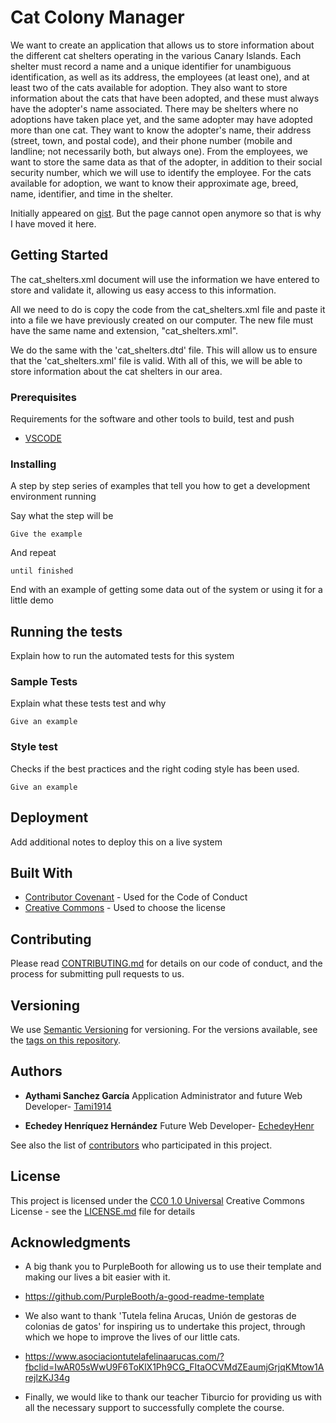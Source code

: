 # Cat Colony Manager

We want to create an application that allows us to store information about the different cat shelters operating in the various Canary Islands.
Each shelter must record a name and a unique identifier for unambiguous identification, as well as its address, the employees (at least one), and at least two of the cats available for adoption.
They also want to store information about the cats that have been adopted, and these must always have the adopter's name associated. There may be shelters where no adoptions have taken place yet, and the same adopter may have adopted more than one cat.
They want to know the adopter's name, their address (street, town, and postal code), and their phone number (mobile and landline; not necessarily both, but always one).
From the employees, we want to store the same data as that of the adopter, in addition to their social security number, which we will use to identify the employee.
For the cats available for adoption, we want to know their approximate age, breed, name, identifier, and time in the shelter.

Initially appeared on
[gist](https://gist.github.com/PurpleBooth/109311bb0361f32d87a2). But the page cannot open anymore so that is why I have moved it here.

## Getting Started

The cat_shelters.xml document will use the information we have entered to store and validate it, allowing us easy access to this information.

All we need to do is copy the code from the cat_shelters.xml file and paste it into a file we have previously created on our computer. The new file must have the same name and extension, "cat_shelters.xml".

We do the same with the 'cat_shelters.dtd' file. This will allow us to ensure that the 'cat_shelters.xml' file is valid. With all of this, we will be able to store information about the cat shelters in our area.

### Prerequisites

Requirements for the software and other tools to build, test and push 
- [VSCODE](https://code.visualstudio.com)


### Installing

A step by step series of examples that tell you how to get a development
environment running

Say what the step will be

    Give the example

And repeat

    until finished

End with an example of getting some data out of the system or using it
for a little demo

## Running the tests

Explain how to run the automated tests for this system

### Sample Tests

Explain what these tests test and why

    Give an example

### Style test

Checks if the best practices and the right coding style has been used.

    Give an example

## Deployment

Add additional notes to deploy this on a live system

## Built With

  - [Contributor Covenant](https://www.contributor-covenant.org/) - Used
    for the Code of Conduct
  - [Creative Commons](https://creativecommons.org/) - Used to choose
    the license

## Contributing

Please read [CONTRIBUTING.md](CONTRIBUTING.md) for details on our code
of conduct, and the process for submitting pull requests to us.

## Versioning

We use [Semantic Versioning](http://semver.org/) for versioning. For the versions
available, see the [tags on this
repository](https://github.com/PurpleBooth/a-good-readme-template/tags).

## Authors

  - **Aythami Sanchez García** Application Administrator and future Web Developer-
    [Tami1914](https://github.com/Tami1914)
    
  - **Echedey Henríquez Hernández** Future Web Developer-
    [EchedeyHenr](https://github.com/EchedeyHenr)

See also the list of
[contributors](https://github.com/PurpleBooth/a-good-readme-template/contributors)
who participated in this project.

## License

This project is licensed under the [CC0 1.0 Universal](LICENSE.md)
Creative Commons License - see the [LICENSE.md](LICENSE.md) file for
details

## Acknowledgments

  - A big thank you to PurpleBooth for allowing us to use their template and making our lives a bit easier with it.
  - https://github.com/PurpleBooth/a-good-readme-template
  
  - We also want to thank 'Tutela felina Arucas, Unión de gestoras de colonias de gatos' for inspiring us to undertake  this project, through which we hope to improve the lives of our little cats.
  - https://www.asociaciontutelafelinaarucas.com/?fbclid=IwAR05sWwU9F6ToKlX1Ph9CG_FItaOCVMdZEaumjGrjqKMtow1ArejlzKJ34g

  - Finally, we would like to thank our teacher Tiburcio for providing us with all the necessary support to successfully complete the course.
